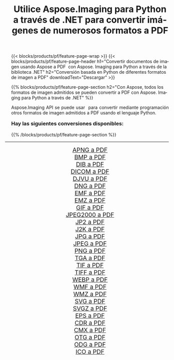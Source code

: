 ﻿---
title: Utilice Aspose.Imaging para Python a través de .NET para convertir imágenes de numerosos formatos a PDF 
weight: 3920
url: /es/python-net/conversion/to/pdf/ 
lang: es
langdirlevel: 2
locales: zh-hans,ja,it,ru,de,es,fr,nl,id,lt,pl,pt,vi,tr,ko,zh-hant,ar,hi,th,sv,cs,uk,he
description: Puede usar Aspose.Imaging para Python a través de la biblioteca .NET para convertir una variedad de formatos a PDF
---

{{< blocks/products/pf/feature-page-wrap >}}
{{< blocks/products/pf/feature-page-header h1="Convertir documentos de imagen usando Aspose a PDF  con Aspose. Imaging para Python a través de la biblioteca .NET" h2="Conversión basada en Python de diferentes formatos de imagen a PDF" downloadText="Descargar" >}}


{{% blocks/products/pf/feature-page-section  h2="Con Aspose, todos los formatos de imagen admitidos se pueden convertir a PDF con Aspose. Imaging para Python a través de .NET" %}}
<p align=justify>Aspose.Imaging API se puede usar  para convertir mediante programación otros formatos de imagen admitidos a PDF usando el lenguaje Python.</p>
<h3 style="margin-top:16px;">
Hay las siguientes conversiones disponibles:
</h3>
{{% /blocks/products/pf/feature-page-section %}}
<div class="container-fluid productfamilypage bg-gray">
    <div class="convertypes bg-gray agp-content section">
        <div class="container">
		<hr style="margin-left:-20px;"/>
		<div class="row other-converters" style="gap: 10px;font-size: 19px;text-align:center;">
		    <div class='col-md-3 other-converter remove-lp remove-rp'><a href="/imaging/es/python-net/conversion/apng-to-pdf/" style="padding:15px;">APNG a PDF</a></div>
<div class='col-md-3 other-converter remove-lp remove-rp'><a href="/imaging/es/python-net/conversion/bmp-to-pdf/" style="padding:15px;">BMP a PDF</a></div>
<div class='col-md-3 other-converter remove-lp remove-rp'><a href="/imaging/es/python-net/conversion/dib-to-pdf/" style="padding:15px;">DIB a PDF</a></div>
<div class='col-md-3 other-converter remove-lp remove-rp'><a href="/imaging/es/python-net/conversion/dicom-to-pdf/" style="padding:15px;">DICOM a PDF</a></div>
<div class='col-md-3 other-converter remove-lp remove-rp'><a href="/imaging/es/python-net/conversion/djvu-to-pdf/" style="padding:15px;">DJVU a PDF</a></div>
<div class='col-md-3 other-converter remove-lp remove-rp'><a href="/imaging/es/python-net/conversion/dng-to-pdf/" style="padding:15px;">DNG a PDF</a></div>
<div class='col-md-3 other-converter remove-lp remove-rp'><a href="/imaging/es/python-net/conversion/emf-to-pdf/" style="padding:15px;">EMF a PDF</a></div>
<div class='col-md-3 other-converter remove-lp remove-rp'><a href="/imaging/es/python-net/conversion/emz-to-pdf/" style="padding:15px;">EMZ a PDF</a></div>
<div class='col-md-3 other-converter remove-lp remove-rp'><a href="/imaging/es/python-net/conversion/gif-to-pdf/" style="padding:15px;">GIF a PDF</a></div>
<div class='col-md-3 other-converter remove-lp remove-rp'><a href="/imaging/es/python-net/conversion/jpeg2000-to-pdf/" style="padding:15px;">JPEG2000 a PDF</a></div>
<div class='col-md-3 other-converter remove-lp remove-rp'><a href="/imaging/es/python-net/conversion/jp2-to-pdf/" style="padding:15px;">JP2 a PDF</a></div>
<div class='col-md-3 other-converter remove-lp remove-rp'><a href="/imaging/es/python-net/conversion/j2k-to-pdf/" style="padding:15px;">J2K a PDF</a></div>
<div class='col-md-3 other-converter remove-lp remove-rp'><a href="/imaging/es/python-net/conversion/jpg-to-pdf/" style="padding:15px;">JPG a PDF</a></div>
<div class='col-md-3 other-converter remove-lp remove-rp'><a href="/imaging/es/python-net/conversion/jpeg-to-pdf/" style="padding:15px;">JPEG a PDF</a></div>
<div class='col-md-3 other-converter remove-lp remove-rp'><a href="/imaging/es/python-net/conversion/png-to-pdf/" style="padding:15px;">PNG a PDF</a></div>
<div class='col-md-3 other-converter remove-lp remove-rp'><a href="/imaging/es/python-net/conversion/tga-to-pdf/" style="padding:15px;">TGA a PDF</a></div>
<div class='col-md-3 other-converter remove-lp remove-rp'><a href="/imaging/es/python-net/conversion/tif-to-pdf/" style="padding:15px;">TIF a PDF</a></div>
<div class='col-md-3 other-converter remove-lp remove-rp'><a href="/imaging/es/python-net/conversion/tiff-to-pdf/" style="padding:15px;">TIFF a PDF</a></div>
<div class='col-md-3 other-converter remove-lp remove-rp'><a href="/imaging/es/python-net/conversion/webp-to-pdf/" style="padding:15px;">WEBP a PDF</a></div>
<div class='col-md-3 other-converter remove-lp remove-rp'><a href="/imaging/es/python-net/conversion/wmf-to-pdf/" style="padding:15px;">WMF a PDF</a></div>
<div class='col-md-3 other-converter remove-lp remove-rp'><a href="/imaging/es/python-net/conversion/wmz-to-pdf/" style="padding:15px;">WMZ a PDF</a></div>
<div class='col-md-3 other-converter remove-lp remove-rp'><a href="/imaging/es/python-net/conversion/svg-to-pdf/" style="padding:15px;">SVG a PDF</a></div>
<div class='col-md-3 other-converter remove-lp remove-rp'><a href="/imaging/es/python-net/conversion/svgz-to-pdf/" style="padding:15px;">SVGZ a PDF</a></div>
<div class='col-md-3 other-converter remove-lp remove-rp'><a href="/imaging/es/python-net/conversion/eps-to-pdf/" style="padding:15px;">EPS a PDF</a></div>
<div class='col-md-3 other-converter remove-lp remove-rp'><a href="/imaging/es/python-net/conversion/cdr-to-pdf/" style="padding:15px;">CDR a PDF</a></div>
<div class='col-md-3 other-converter remove-lp remove-rp'><a href="/imaging/es/python-net/conversion/cmx-to-pdf/" style="padding:15px;">CMX a PDF</a></div>
<div class='col-md-3 other-converter remove-lp remove-rp'><a href="/imaging/es/python-net/conversion/otg-to-pdf/" style="padding:15px;">OTG a PDF</a></div>
<div class='col-md-3 other-converter remove-lp remove-rp'><a href="/imaging/es/python-net/conversion/odg-to-pdf/" style="padding:15px;">ODG a PDF</a></div>
<div class='col-md-3 other-converter remove-lp remove-rp'><a href="/imaging/es/python-net/conversion/ico-to-pdf/" style="padding:15px;">ICO a PDF</a></div>
                </div>
        </div>
    </div>
</div>
<br/>

